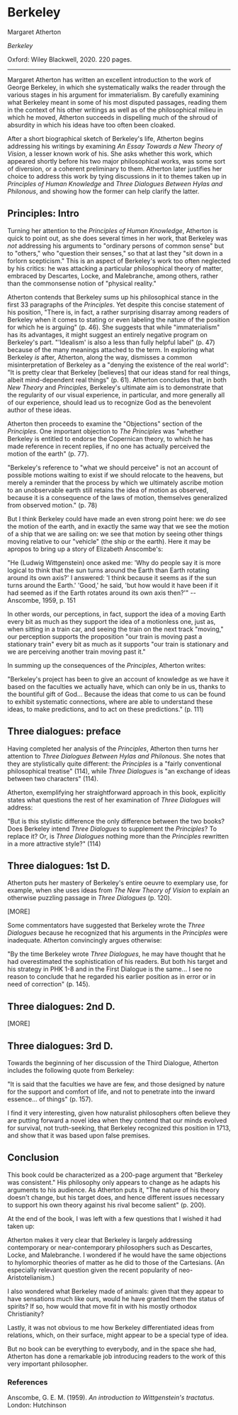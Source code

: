 Berkeley
==========================================================

Margaret Atherton

*Berkeley*

Oxford: Wiley Blackwell, 2020. 220 pages.

---

Margaret Atherton has written an excellent introduction to the 
work of George Berkeley, in which she systematically walks the reader through
the various stages in his argument for immaterialism. By carefully examining
what Berkeley meant in some of his most disputed passages, reading them in the
context of his other writings as well as of the philosophical milieu in which
he moved, Atherton succeeds in dispelling much of the shroud of absurdity
in which his ideas have too often been cloaked.

After a short biographical sketch of Berkeley's life,
Atherton begins addressing his writings by examining *An Essay Towards a
New Theory of Vision*, a lesser known work of his. She asks whether this work,
which appeared shortly before his two major philosophical works, was some sort of
diversion, or a coherent preliminary to them. Atherton later justifies her
choice to address this work by tying discussions in it to themes taken
up in *Principles of Human Knowledge* and *Three Dialogues Between Hylas and
Philonous*, and showing how the former can help clarify the latter.




## Principles: Intro

Turning her attention to the *Principles of Human Knowledge*, Atherton is quick
to point out, as she does several times in her work, that Berkeley was *not*
addressing his arguments to "ordinary persons of common sense" but to "others,"
who "question their senses," so that at last they "sit down in a forlorn
scepticism." This is an aspect of Berkeley's work too often neglected by his
critics: he was attacking a particular philosophical theory of matter, embraced
by Descartes, Locke, and Malebranche, among others, rather than the commonsense
notion of "physical reality."



Atherton contends that Berkeley sums up his philosophical stance in the first
33 paragraphs of the *Principles*. Yet despite this concise statement of his
position, "There is, in fact, a rather surprising disarray among readers of
Berkeley when it comes to stating or even labeling the nature of the position
for which he is arguing" (p. 46). She suggests that while "immaterialism" has
its advantages, it might suggest an entirely negative program on Berkeley's
part. "'Idealism' is also a less than fully helpful label" (p. 47) because of
the many meanings attached to the term. In exploring what Berkeley *is* after,
Atherton, along the way, dismisses a common misinterpretation of Berkeley as a
"denying the existence of the real world": "It is pretty clear that Berkeley
[believes] that our ideas stand for real things, albeit mind-dependent real
things" (p. 61). Atherton concludes that, in both *New Theory* and
*Principles*, Berkeley's ultimate aim is to demonstrate that the regularity of
our visual experience, in particular, and more generally all of our experience,
should lead us to recognize God as the benevolent author of these ideas.

Atherton then proceeds to examine the "Objections" section of the *Principles*.
One important objection to *The Principles* was "whether Berkeley is entitled to endorse
the Copernican theory, to which he has made reference in recent replies, if no
one has actually perceived the motion of the earth" (p. 77).

"Berkeley's reference to "what we should perceive" is not an account of possible
motions waiting to exist if we should relocate to the heavens, but merely a
reminder that the process by which we ultimately ascribe motion to an
unobservable earth still retains the idea of motion as observed, because it is
a consequence of the laws of motion, themselves generalized from observed
motion." (p. 78)

But I think Berkeley could have made an even strong point here: we *do*
see the motion of the earth, and in exactly the same way that we see the motion
of a ship that we are sailing on: we see that motion by seeing other things
moving relative to our "vehicle" (the ship or the earth). Here it may be
apropos to bring up a story of Elizabeth Anscombe's:

"He (Ludwig Wittgenstein) once asked me: 'Why do people say it is more logical
to think that the sun turns around the Earth than Earth rotating around its own
axis?' I answered: 'I think because it seems as if the sun turns around the
Earth.' 'Good,' he said, 'but how would it have been if it had seemed as if the
Earth rotates around its own axis then?'"
-- Anscombe, 1959, p. 151

In other words, our perceptions, in fact, support the idea of a moving Earth
every bit as much as they support the idea of a motionless one, just as, when
sitting in a train car, and seeing the train on the next track "moving," our
perception supports the proposition "our train is moving past a stationary
train" every bit as much as it supports "our train is stationary and we are
perceiving another train moving past it."

In summing up the consequences of the *Principles*, Atherton writes:

"Berkeley's project has been to give an account of knowledge as we have it based
on the faculties we actually have, which can only be in us, thanks to the
bountiful gift of God...  Because the ideas that come to us can be found to
exhibit systematic connections, where are able to understand these ideas, to
make predictions, and to act on these predictions." (p. 111)

## Three dialogues: preface

Having completed her analysis of the *Principles*,
Atherton then turns her attention to *Three Dialogues Between Hylas and
Philonous*. She notes that they are stylistically quite different: the
*Principles* is a "fairly conventional philosophical treatise" (114), while
*Three Dialogues* is "an exchange of ideas between two characters" (114).

Atherton, exemplifying her straightforward
approach in this book, explicitly states what questions the rest of her
examination of *Three Dialogues* will address:

"But is this stylistic difference the only difference between the two books?
Does Berkeley intend *Three Dialogues* to supplement the *Principles*? To
replace it? Or, is *Three Dialogues* nothing more than the *Principles*
rewritten in a more attractive style?" (114)

## Three dialogues: 1st D.

Atherton puts her mastery of Berkeley's entire oeuvre to exemplary use, for
example, when she uses ideas from *The New Theory of Vision* to explain an
otherwise puzzling passage in *Three Dialogues* (p. 120).

[MORE]


Some commentators have suggested that Berkeley wrote the *Three Dialogues*
because he recognized that his arguments in the *Principles* were inadequate.
Atherton convincingly argues otherwise:

"By the time Berkeley wrote *Three Dialogues*, he may have thought that he had
overestimated the sophistication of his readers. But both his target and his
strategy in PHK 1-8 and in the First Dialogue is the same... I see no reason to
conclude that he regarded his earlier position as in error or in need of
correction" (p. 145).

## Three dialogues: 2nd D.

[MORE]

## Three dialogues: 3rd D.

Towards the beginning of her discussion of the Third Dialogue,
Atherton includes the following quote from Berkeley:

"It is said that the faculties we have are few, and those designed by nature
for the support and comfort of life, and not to penetrate into the inward
essence... of things" (p. 157).

I find it very interesting, 
given how naturalist philosophers often believe they are
putting forward a novel idea when they contend that our minds evolved for
survival, not truth-seeking, that Berkeley recognized this position in 1713,
and show that it was based upon false premises.


## Conclusion

This book could be characterized as a 200-page argument that "Berkeley was
consistent." His philosophy only appears to change as he adapts his arguments
to his audience. As Atherton puts it, "The nature of his theory doesn't change, but
his target does, and hence different issues necessary to support his own theory
against his rival become salient" (p. 200).


At the end of the book, I was left with a few questions that I wished it had taken up:

Atherton makes it very clear that Berkeley is largely addressing contemporary
or near-contemporary philosophers such as Descartes, Locke, and Malebranche. I
wondered if he would have the same objections to hylomorphic theories of matter
as he did to those of the Cartesians. (An especially relevant question given
the recent popularity of neo-Aristotelianism.)

I also wondered what Berkeley made of animals: given that they appear to have
sensations much like ours, would he have granted them the status of spirits? If
so, how would that move fit in with his mostly orthodox Christianity?

Lastly, it was not obvious to me how Berkeley differentiated ideas from
relations, which, on their surface, might appear to be a special type of idea.

But no book can be everything to everybody, and in the space she had, Atherton
has done a remarkable job introducing readers to the work of this very
important philosopher.


### References

Anscombe, G. E. M. (1959).
*An introduction to Wittgenstein's tractatus*.
London: Hutchinson 
